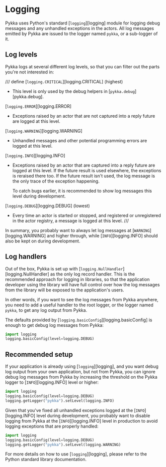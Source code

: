 # Logging

Pykka uses Python's standard [`logging`][logging] module
for logging debug messages and any unhandled exceptions in the actors.
All log messages emitted by Pykka
are issued to the logger named `pykka`,
or a sub-logger of it.

## Log levels

Pykka logs at several different log levels,
so that you can filter out the parts you're not interested in:

/// define
[`logging.CRITICAL`][logging.CRITICAL] (highest)

-   This level is only used by the debug helpers
    in [`pykka.debug`][pykka.debug].

[`logging.ERROR`][logging.ERROR]

-   Exceptions raised by an actor
    that are not captured into a reply future
    are logged at this level.

[`logging.WARNING`][logging.WARNING]

-   Unhandled messages and other potential programming errors
    are logged at this level.

[`logging.INFO`][logging.INFO]

-   Exceptions raised by an actor
    that are captured into a reply future
    are logged at this level.
    If the future result is used elsewhere,
    the exceptions is reraised there too.
    If the future result isn't used,
    the log message is the only trace of the exception happening.

    To catch bugs earlier,
    it is recommended to show log messages this level during development.

[`logging.DEBUG`][logging.DEBUG] (lowest)

-   Every time an actor is started or stopped,
    and registered or unregistered in the actor registry,
    a message is logged at this level.
///

In summary,
you probably want to always let log messages at
[`WARNING`][logging.WARNING] and higher through,
while [`INFO`][logging.INFO] should also be kept on during development.

## Log handlers

Out of the box,
Pykka is set up with [`logging.NullHandler`][logging.NullHandler]
as the only log record handler.
This is the recommended approach for logging in libraries,
so that the application developer using the library
will have full control over
how the log messages from the library will be exposed
to the application's users.

In other words,
if you want to see the log messages from Pykka anywhere,
you need to add a useful handler to the root logger,
or the logger named `pykka`,
to get any log output from Pykka.

The defaults provided by [`logging.basicConfig`][logging.basicConfig]
is enough to get debug log messages from Pykka:

```py
import logging
logging.basicConfig(level=logging.DEBUG)
```

## Recommended setup

If your application is already using [`logging`][logging],
and you want debug log output from your own application,
but not from Pykka,
you can ignore debug log messages from Pykka
by increasing the threshold on the Pykka logger to
[`INFO`][logging.INFO] level or higher:

```py
import logging
logging.basicConfig(level=logging.DEBUG)
logging.getLogger("pykka").setLevel(logging.INFO)
```

Given that you've fixed all unhandled exceptions logged at the
[`INFO`][logging.INFO] level during development,
you probably want to disable logging from Pykka at the
[`INFO`][logging.INFO] level in production
to avoid logging exceptions that are properly handled:

```py
import logging
logging.basicConfig(level=logging.DEBUG)
logging.getLogger("pykka").setLevel(logging.WARNING)
```

For more details on how to use [`logging`][logging],
please refer to the Python standard library documentation.

